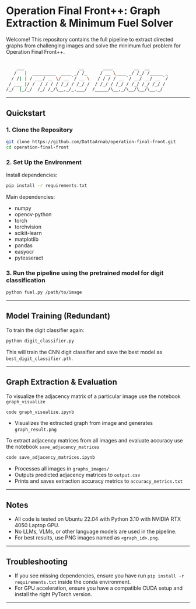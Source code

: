 # Operation Final Front++: Graph Extraction & Minimum Fuel Solver

Welcome! This repository contains the full pipeline to extract directed graphs from challenging images and solve the minimum fuel problem for Operation Final Front++.

```bash

    ___                     __       ____        __  __       
   /   |  _________  ____ _/ /_     / __ \____ _/ /_/ /_____ _
  / /| | / ___/ __ \/ __ `/ __ \   / / / / __ `/ __/ __/ __ `/
 / ___ |/ /  / / / / /_/ / /_/ /  / /_/ / /_/ / /_/ /_/ /_/ / 
/_/  |_/_/  /_/ /_/\__,_/_.___/  /_____/\__,_/\__/\__/\__,_/  

```

---

## Quickstart

### 1. Clone the Repository

```bash
git clone https://github.com/DattaArnab/operation-final-front.git
cd operation-final-front
```

### 2. Set Up the Environment

Install dependencies:

```bash
pip install -r requirements.txt
```

Main dependencies:
- numpy
- opencv-python
- torch
- torchvision
- scikit-learn
- matplotlib
- pandas
- easyocr
- pytesseract


### 3. Run the pipeline using the pretrained model for digit classification

```bash
python fuel.py /path/to/image
```


---

## Model Training (Redundant)

To train the digit classifier again:

```bash
python digit_classifier.py
```

This will train the CNN digit classifier and save the best model as `best_digit_classifier.pth`.

---




## Graph Extraction & Evaluation
To visualize the adjacency matrix of a particular image use the notebook `graph_visualize`

```bash
code graph_visualize.ipynb
```
- Visualizes the extracted graph from image and generates `graph_result.png`

To extract adjacency matrices from all images and evaluate accuracy use the notebook `save_adjacency_matrices` 

```bash
code save_adjacency_matrices.ipynb
```
- Processes all images in `graphs_images/`
- Outputs predicted adjacency matrices to `output.csv`
- Prints and saves extraction accuracy metrics to `accuracy_metrics.txt`

---

## Notes

- All code is tested on Ubuntu 22.04 with Python 3.10 with NVIDIA RTX 4050 Laptop GPU.
- No LLMs, VLMs, or other language models are used in the pipeline.
- For best results, use PNG images named as `<graph_id>.png`.

---

## Troubleshooting

- If you see missing dependencies, ensure you have run `pip install -r requirements.txt` inside the conda environment.
- For GPU acceleration, ensure you have a compatible CUDA setup and install the right PyTorch version.

---
